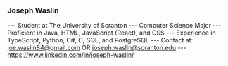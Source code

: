 ### Joseph Waslin
--- Student at The University of Scranton
--- Computer Science Major
--- Proficient in Java, HTML, JavaScript (React), and CSS
--- Experience in TypeScript, Python, C#, C, SQL, and PostgreSQL
--- Contact at: joe.waslin84@gmail.com OR joseph.waslin@scranton.edu
--- https://www.linkedin.com/in/joseph-waslin/
